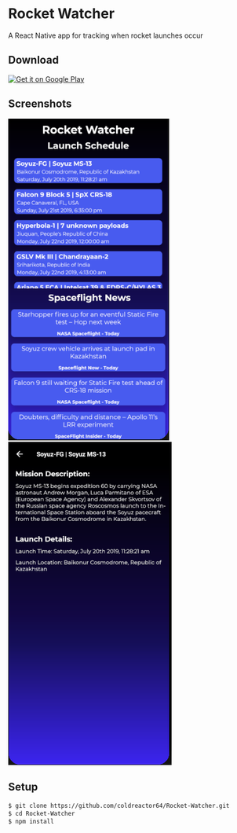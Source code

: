 # Rocket Watcher
A React Native app for tracking when rocket launches occur

## Download
[<img alt="Get it on Google Play" src="https://play.google.com/intl/en_us/badges/images/generic/en_badge_web_generic.png" height="80px" />](https://play.google.com/store/apps/details?id=com.rocketwatcher)

## Screenshots
![Screenshot of main page](/screenshots/main.png?raw=true&sanitize=true)
![Screenshot of launch page](/screenshots/launch.png?raw=true&sanitize=true)

## Setup
```
$ git clone https://github.com/coldreactor64/Rocket-Watcher.git
$ cd Rocket-Watcher
$ npm install
```
